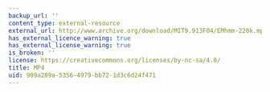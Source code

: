 ```yaml
---
backup_url: ''
content_type: external-resource
external_url: http://www.archive.org/download/MIT9.913F04/EMhmm-220k.mp4
has_external_licence_warning: true
has_external_license_warning: true
is_broken: ''
license: https://creativecommons.org/licenses/by-nc-sa/4.0/
title: MP4
uid: 909a289a-5356-4979-bb72-1d3c6d24f471
---
```

